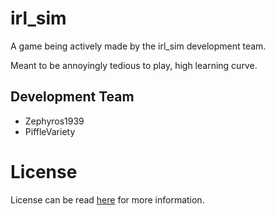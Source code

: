 # irl_sim

A game being actively made by the irl_sim development team.

Meant to be annoyingly tedious to play, high learning curve.

## Development Team
- Zephyros1939
- PiffleVariety

# License

License can be read [here](LICENSE) for more information.
